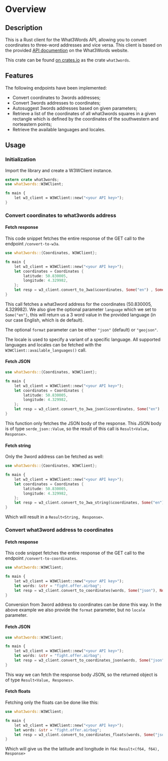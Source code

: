 # Overview

## Description

This is a Rust client for the What3Words API, allowing you to convert coordinates to three-word addresses and vice versa.
This client is based on the provided [API documention](https://developer.what3words.com/public-api/docs) on the What3Words website.

This crate can be found [on crates.io](https://crates.io/crates/what3words) as the crate `what3words`.

## Features

The following endpoints have been implemented:
- Convert coordinates to 3words addresses;
- Convert 3words addresses to coordinates;
- Autosuggest 3words addresses based on given parameters;
- Retrieve a list of the coordinates of all what3words squares in a given rectangle which is defined by the coordinates of the southwestern and norteastern points;
- Retrieve the available languages and locales.

## Usage

### Initialization

Import the library and create a W3WClient instance.

```rust
extern crate what3words;
use what3words::W3WClient;

fn main {
    let w3_client = W3WClient::new("<your API key>");
}
```

### Convert coordinates to what3words address

#### Fetch response

This code snippet fetches the entire response of the GET call to the endpoint `/convert-to-w3a`.

```rust
use what3words::{Coordinates, W3WClient};

fn main {
    let w3_client = W3WClient::new("<your API key>");
    let coordinates = Coordinates {
        latitude: 50.830005,
        longitude: 4.329982,
    };
    let resp = w3_client.convert_to_3wa(&coordinates, Some("en") , Some("json"), None);
}
```

This call fetches a what3word address for the coordinates (50.830005, 4.329982). We also give the optional parameter `language` which we set to `Some("en")`, this will return us a 3 word value in the provided language (in our case English, which is de default).

The optional `format` parameter can be either `"json"` (default) or `"geojson"`.

The locale is used to specify a variant of a specific language. All supported languages and locales can be fetched with the `W3WClient::available_languages()` call.

#### Fetch JSON

```rust
use what3words::{Coordinates, W3WClient};

fn main {
    let w3_client = W3WClient::new("<your API key>");
    let coordinates = Coordinates {
        latitude: 50.830005,
        longitude: 4.329982,
    };
    let resp = w3_client.convert_to_3wa_json(&coordinates, Some("en") , Some("json"), None);
}
```

This function only fetches the JSON body of the response. This JSON body is of type `serde_json::Value`, so the result of this call is `Result<Value, Response>`.

#### Fetch string

Only the 3word address can be fetched as well:

```rust
use what3words::{Coordinates, W3WClient};

fn main {
    let w3_client = W3WClient::new("<your API key>");
    let coordinates = Coordinates {
        latitude: 50.830005,
        longitude: 4.329982,
    };
    let resp = w3_client.convert_to_3wa_string(&coordinates, Some("en") , Some("json"), None);
}
```

Which will result in a `Result<String, Response>`.


### Convert what3word address to coordinates

#### Fetch response

This code snippet fetches the entire response of the GET call to the endpoint `/convert-to-coordinates`.

```rust
use what3words::W3WClient;

fn main {
    let w3_client = W3WClient::new("<your API key>");
    let words: &str = "fight.offer.airbag";
    let resp = w3_client.convert_to_coordinates(words, Some("json"), None);
}
```

Conversion from 3word address to coordinates can be done this way. In the above example we also provide the `format` parameter, but no `locale` parameter.

#### Fetch JSON

```rust
use what3words::W3WClient;

fn main {
    let w3_client = W3WClient::new("<your API key>");
    let words: &str = "fight.offer.airbag";
    let resp = w3_client.convert_to_coordinates_json(words, Some("json"), None);
}
```

This way we can fetch the response body JSON, so the returned object is of type `Result<Value, Respones>`.

#### Fetch floats

Fetching only the floats can be done like this:

```rust
use what3words::W3WClient;

fn main {
    let w3_client = W3WClient::new("<your API key>");
    let words: &str = "fight.offer.airbag";
    let resp = w3_client.convert_to_coordinates_floats(words, Some("json"), None);
}
```

Which will give us the the latitude and longitude in `f64`: `Result<(f64, f64), Response>`
